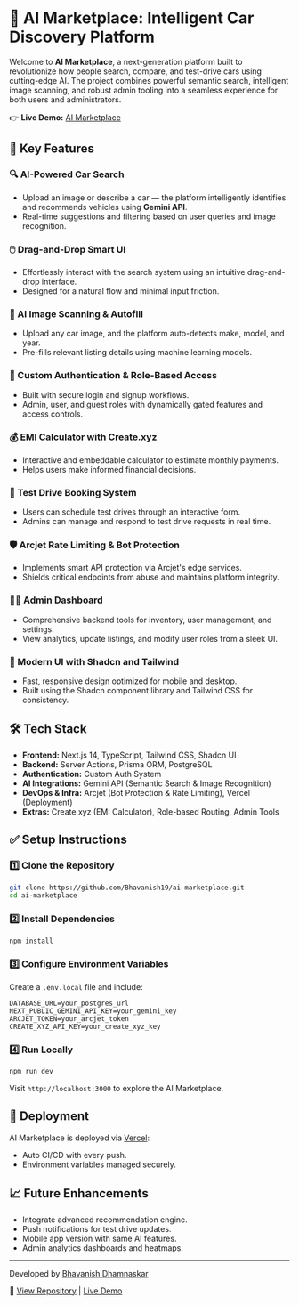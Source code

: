 # 🚗 AI Marketplace: Intelligent Car Discovery Platform

Welcome to **AI Marketplace**, a next-generation platform built to revolutionize how people search, compare, and test-drive cars using cutting-edge AI. The project combines powerful semantic search, intelligent image scanning, and robust admin tooling into a seamless experience for both users and administrators.

👉 **Live Demo:** [AI Marketplace]([https://ai-marketplace.vercel.app/](https://ai-marketplace-smoky.vercel.app/))

## 🚀 Key Features

### 🔍 AI-Powered Car Search
- Upload an image or describe a car — the platform intelligently identifies and recommends vehicles using **Gemini API**.
- Real-time suggestions and filtering based on user queries and image recognition.

### 🖱️ Drag-and-Drop Smart UI
- Effortlessly interact with the search system using an intuitive drag-and-drop interface.
- Designed for a natural flow and minimal input friction.

### 🧠 AI Image Scanning & Autofill
- Upload any car image, and the platform auto-detects make, model, and year.
- Pre-fills relevant listing details using machine learning models.

### 🔐 Custom Authentication & Role-Based Access
- Built with secure login and signup workflows.
- Admin, user, and guest roles with dynamically gated features and access controls.

### 💰 EMI Calculator with Create.xyz
- Interactive and embeddable calculator to estimate monthly payments.
- Helps users make informed financial decisions.

### 📅 Test Drive Booking System
- Users can schedule test drives through an interactive form.
- Admins can manage and respond to test drive requests in real time.

### 🛡️ Arcjet Rate Limiting & Bot Protection
- Implements smart API protection via Arcjet's edge services.
- Shields critical endpoints from abuse and maintains platform integrity.

### 🧑‍💼 Admin Dashboard
- Comprehensive backend tools for inventory, user management, and settings.
- View analytics, update listings, and modify user roles from a sleek UI.

### 🎨 Modern UI with Shadcn and Tailwind
- Fast, responsive design optimized for mobile and desktop.
- Built using the Shadcn component library and Tailwind CSS for consistency.

## 🛠️ Tech Stack

- **Frontend:** Next.js 14, TypeScript, Tailwind CSS, Shadcn UI
- **Backend:** Server Actions, Prisma ORM, PostgreSQL
- **Authentication:** Custom Auth System
- **AI Integrations:** Gemini API (Semantic Search & Image Recognition)
- **DevOps & Infra:** Arcjet (Bot Protection & Rate Limiting), Vercel (Deployment)
- **Extras:** Create.xyz (EMI Calculator), Role-based Routing, Admin Tools

## ✅ Setup Instructions

### 1️⃣ Clone the Repository
```bash
git clone https://github.com/Bhavanish19/ai-marketplace.git
cd ai-marketplace
```

### 2️⃣ Install Dependencies
```bash
npm install
```

### 3️⃣ Configure Environment Variables
Create a `.env.local` file and include:
```env
DATABASE_URL=your_postgres_url
NEXT_PUBLIC_GEMINI_API_KEY=your_gemini_key
ARCJET_TOKEN=your_arcjet_token
CREATE_XYZ_API_KEY=your_create_xyz_key
```

### 4️⃣ Run Locally
```bash
npm run dev
```
Visit `http://localhost:3000` to explore the AI Marketplace.

## 🚀 Deployment
AI Marketplace is deployed via [Vercel](https://vercel.com/):
- Auto CI/CD with every push.
- Environment variables managed securely.

## 📈 Future Enhancements
- Integrate advanced recommendation engine.
- Push notifications for test drive updates.
- Mobile app version with same AI features.
- Admin analytics dashboards and heatmaps.

---

Developed by [Bhavanish Dhamnaskar](https://github.com/Bhavanish19)

🔗 [View Repository](https://github.com/Bhavanish19/ai-marketplace) | [Live Demo]([https://ai-marketplace.vercel.app/](https://ai-marketplace-smoky.vercel.app/))

